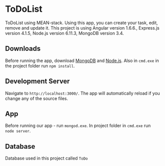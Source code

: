 # ToDoList
ToDoList using MEAN-stack. Using this app, you can create your task, edit, remove and update it.
This project is using Angular version 1.6.6., Express.js version 4.1.5, Node.js version 6.11.3, MongoDB version 3.4.

## Downloads

Before running the app, download [MongoDB](https://www.mongodb.com/) and [Node.js](https://nodejs.org/en/).
Also in `cmd.exe` in the project folder run `npm install`.

## Development Server

Navigate to `http://localhost:3000/`. The app will automatically reload if you change any of the source files.

## App

Before running our app - run `mongod.exe`.
In project folder in `cmd.exe` run `node server`. 

## Database

Database used in this project called `ToDo`
